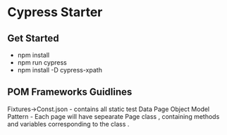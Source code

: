 # Cypress Starter

## Get Started
- npm install
- npm run cypress
- npm install -D cypress-xpath

## POM Frameworks Guidlines
Fixtures->Const.json - contains all static test Data 
Page Object Model Pattern - Each page will have sepearate Page class , containing methods and variables corresponding to the class .


